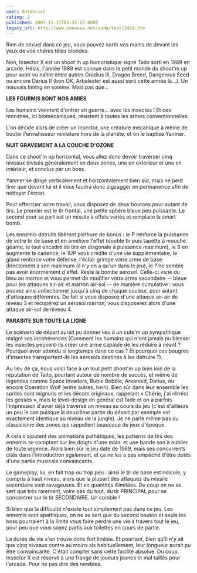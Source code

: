 ```yaml
---
user: Antekrist
rating: 2
published: 2007-11-17T01:35:27.000Z
legacy_url: http://www.emunova.net/veda/test/2418.htm
---
```

Rien de sexuel dans ce jeu, vous pouvez sortir vos mains de devant les yeux de vos chères têtes blondes.  

Non, Insector X est un shoot'm up humoristique signé Taito sorti en 1989 en arcade. Hélas, l'année 1989 est connue dans le petit monde du shoot'm up pour avoir vu naître entre autres Gradius III, Dragon Breed, Dangerous Seed ou encore Darius II (bon OK, Arbalester est aussi sorti cette année là...). Un mauvais timing en somme. Mais pas que...  

  

**LES FOURMIS SONT NOS AMIES**  

Les humains viennent d'entrer en guerre... avec les insectes ! Et ces monstres, ici biomécaniques, résistent à toutes les armes conventionnelles.  

L'on décide alors de créer un Insector, une créature mécanique à même de bouter l'envahisseur miniature hors de la planète, et on le baptise Yanmer.  

  

**NUIT GRAVEMENT A LA COUCHE D'OZONE**  

Dans ce shoot'm up horizontal, vous allez donc devoir traverser cinq niveaux divisés généralement en deux zones, une en extérieur et une en intérieur, et conclus par un boss.  

Yanmer se dirige verticalement et horizontalement bien sûr, mais ne peut tirer que devant lui et il vous faudra donc zigzagger en permanence afin de nettoyer l'écran.  

Pour effectuer votre travail, vous disposez de deux boutons pour autant de tirs. Le premier est le tir frontal, une petite sphère bleue peu puissante. Le second pour sa part est un missile à effets variés et remplace la smart bomb.  

Les ennemis détruits libèrent pléthore de bonus : le P renforce la puissance de votre tir de base et en améliore l'effet (double tir puis tapette à mouche géante, le tout encadré de tirs en diagonale à puissance maximum), le S en augmente la cadence, le 1UP vous crédite d'une vie supplémentaire, le gland renforce votre défense, l'éclair grimpe votre arme de base directement à son maximum (il n'y en a qu'un dans le jeu), le ? ne semble pas avoir énormément d'effet. Reste la bombe aérosol. Celle-ci varie du bleu au marron et vous permet de modifier votre arme secondaire -- bleue pour les attaques air-air et marron air-sol -- de manière cumulative : vous pouvez ainsi collectionner jusqu'à cinq de chaque couleur, pour autant d'attaques différentes. De fait si vous disposez d'une attaque air-air de niveau 3 et récupérez un aérosol marron, vous disposerez alors d'une attaque air-sol de niveau 4\.  

  

**PARASITE SUR TOUTE LA LIGNE**  

Le scénario de départ aurait pu donner lieu à un cute'm up sympathique malgré ses incohérences (Comment les humains qui n'ont jamais pu blesser les insectes peuvent-ils créer une arme capable de les réduire à néant ? Pourquoi avoir attendu si longtemps dans ce cas ? Et pourquoi ces bougres d'insectes transportent-ils les aérosols destinés à les détruire ?).  

Au lieu de ça, nous voici face à un tout petit shoot'm up bien loin de la réputation de Taito, pourtant auteur de nombre de succès, et même de légendes comme Space Invaders, Buble Bobble, Arkanoid, Darius, ou encore Operation Wolf (entre autres, hein). Bien sûr dans leur ensemble les sprites sont mignons et les décors originaux, rappelant « Chérie, j'ai rétréci les gosses », mais le level-design en général est fade et on a parfois l'impression d'avoir déjà traversé un niveau au cours du jeu (c'est d'ailleurs un peu le cas puisque la deuxième partie du désert par exemple est exactement identique au niveau de la jungle). Je ne parle même pas du classicisme des zones qui rappellent beaucoup de jeux d'époque.  

A cela s'ajoutent des animations pathétiques, les patterns de tirs des ennemis se comptant sur les doigts d'une main, et une bande son à oublier de toute urgence. Alors bien sûr le jeu date de 1989, mais ses concurrents cités dans l'introduction également, et ça ne les a pas empêché d'être dotés d'une partie musicale convaincante.  

Le gameplay, lui, en fait trop ou trop peu : ainsi le tir de base est ridicule, y compris à haut niveau, alors que la plupart des attaques du missile secondaire sont ravageuses. Et en quantités illimitées. Du coup on ne se sert que très rarement, voire pas du tout, du tir PRINCIPAL pour se concentrer sur le tir SECONDAIRE. Un comble !  

Si bien que la difficulté n'existe tout simplement pas dans ce jeu. Les ennemis sont apathiques, on ne se sert que du second bouton et seuls les boss pourraient à la limite vous faire perdre une vie à travers tout le jeu, pour peu que vous soyez partis aux toilettes en cours de partie.  

La durée de vie s'en trouve donc fort limitée. Et pourtant, bien qu'il n'y ait que cinq niveaux contre au moins six habituellement, leur longueur aurait pu être convaincante. C'était compter sans cette facilité absolue. Du coup, Insector X est réservé à une frange de joueurs jeunes et mal taillés pour l'arcade. Pour ne pas dire des newbies.